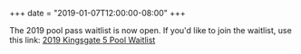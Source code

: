 +++
date = "2019-01-07T12:00:00-08:00"
+++

The 2019 pool pass waitlist is now open. If you'd like to join the waitlist, use this link: [2019 Kingsgate 5 Pool Waitlist](https://docs.google.com/forms/d/e/1FAIpQLSdX9S3iVGl7qpykuj2nQTCtw3cGj2Fev7RsXxr4PdadMBKE0A/viewform?usp=sf_link)
